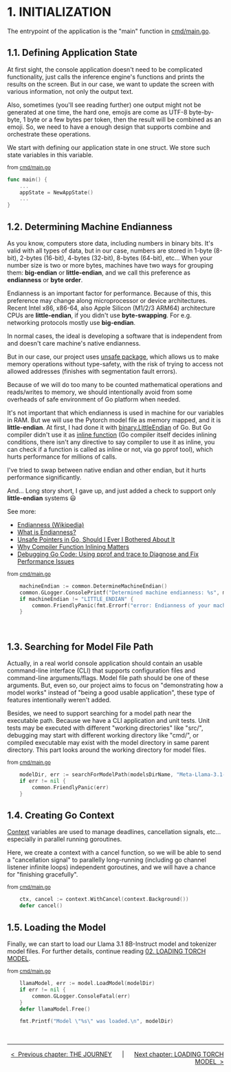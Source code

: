 # **1. INITIALIZATION**

The entrypoint of the application is the "main" function in [cmd/main.go](../cmd/main.go).

## **1.1. Defining Application State**

At first sight, the console application doesn't need to be complicated functionality, just calls the inference engine's functions and prints the results on the screen. But in our case, we want to update the screen with various information, not only the output text.

Also, sometimes (you'll see reading further) one output might not be generated at one time, the hard one, emojis are come as UTF-8 byte-by-byte, 1 byte or a few bytes per token, then the result will be combined as an emoji. So, we need to have a enough design that supports combine and orchestrate these operations.

We start with defining our application state in one struct. We store such state variables in this variable.

<sup>from [cmd/main.go](../cmd/main.go)</sup>

```go
func main() {
    ...
    appState = NewAppState()
    ...
}
```

## **1.2. Determining Machine Endianness**

As you know, computers store data, including numbers in binary bits. It's valid with all types of data, but in our case, numbers are stored in 1-byte (8-bit), 2-bytes (16-bit), 4-bytes (32-bit), 8-bytes (64-bit), etc... When your number size is two or more bytes, machines have two ways for grouping them: **big-endian** or **little-endian**, and we call this preference as **endianness** or **byte order**.

Endianness is an important factor for performance. Because of this, this preference may change along microprocessor or device architectures. Recent Intel x86, x86-64, also Apple Silicon (M1/2/3 ARM64) architecture CPUs are **little-endian**, if you didn't use **byte-swapping**. For e.g. networking protocols mostly use **big-endian**.

In normal cases, the ideal is developing a software that is independent from and doesn't care machine's native endianness. 

But in our case, our project uses [unsafe package](https://pkg.go.dev/unsafe), which allows us to make memory operations without type-safety, with the risk of trying to access not allowed addresses (finishes with segmentation fault errors).

Because of we will do too many to be counted mathematical operations and reads/writes to memory, we should intentionally avoid from some overheads of safe environment of Go platform when needed.

It's not important that which endianness is used in machine for our variables in RAM. But we will use the Pytorch model file as memory mapped, and it is **little-endian**. At first, I had done it with [binary.LittleEndian](https://pkg.go.dev/encoding/binary) of Go. But Go compiler didn't use it as [inline function](https://www.geeksforgeeks.org/inline-functions-cpp/) (Go compiler itself decides inlining conditions, there isn't any directive to say compiler to use it as inline, you can check if a function is called as inline or not, via go pprof tool), which hurts performance for millions of calls.

I've tried to swap between native endian and other endian, but it hurts performance significantly.

And... Long story short, I gave up, and just added a check to support only **little-endian** systems :smiley:

See more:

* [Endianness (Wikipedia)](https://en.wikipedia.org/wiki/Endianness)
* [What is Endianness?](https://www.freecodecamp.org/news/what-is-endianness-big-endian-vs-little-endian/)
* [Unsafe Pointers in Go, Should I Ever I Bothered About It](https://blog.devgenius.io/unsafe-pointers-in-go-should-i-ever-i-bothered-about-it-9d1d9db1a97c)
* [Why Compiler Function Inlining Matters](https://www.polarsignals.com/blog/posts/2021/12/15/why-compiler-function-inlining-matters)
* [Debugging Go Code: Using pprof and trace to Diagnose and Fix Performance Issues](https://www.infoq.com/articles/debugging-go-programs-pprof-trace/)

<sup>from [cmd/main.go](../cmd/main.go)</sup>

```go
    machineEndian := common.DetermineMachineEndian()
    common.GLogger.ConsolePrintf("Determined machine endianness: %s", machineEndian)
    if machineEndian != "LITTLE_ENDIAN" {
        common.FriendlyPanic(fmt.Errorf("error: Endianness of your machine is not supported. Expected LITTLE_ENDIAN but got %s", machineEndian))
    }
```


<br>

## **1.3. Searching for Model File Path**

Actually, in a real world console application should contain an usable command-line interface (CLI) that supports configuration files and command-line arguments/flags. Model file path should be one of these arguments. But, even so, our project aims to focus on "demonstrating how a model works" instead of "being a good usable application", these type of features intentionally weren't added.

Besides, we need to support searching for a model path near the executable path. Because we have a CLI application and unit tests. Unit tests may be executed with different "working directories" like "src/", debugging may start with different working directory like "cmd/", or compiled executable may exist with the model directory in same parent directory. This part looks around the working directory for model files.

<sup>from [cmd/main.go](../cmd/main.go)</sup>

```go
    modelDir, err := searchForModelPath(modelsDirName, "Meta-Llama-3.1-8B-Instruct")
    if err != nil {
        common.FriendlyPanic(err)
    }
```

## **1.4. Creating Go Context**

[Context](https://pkg.go.dev/context) variables are used to manage deadlines, cancellation signals, etc... especially in parallel running goroutines.

Here, we create a context with a cancel function, so we will be able to send a "cancellation signal" to parallelly long-running (including go channel listener infinite loops) independent goroutines, and we will have a chance for "finishing gracefully".

<sup>from [cmd/main.go](../cmd/main.go)</sup>

```go
    ctx, cancel := context.WithCancel(context.Background())
    defer cancel()
```

## **1.5. Loading the Model**

Finally, we can start to load our Llama 3.1 8B-Instruct model and tokenizer model files. For further details, continue reading [02. LOADING TORCH MODEL](./02-LOADING-TORCH-MODEL.md).

<sup>from [cmd/main.go](../cmd/main.go)</sup>

```go
    llamaModel, err := model.LoadModel(modelDir)
    if err != nil {
        common.GLogger.ConsoleFatal(err)
    }
    defer llamaModel.Free()

    fmt.Printf("Model \"%s\" was loaded.\n", modelDir)
```

<br>

---

<div align="right">

[&lt;&nbsp;&nbsp;Previous chapter: THE JOURNEY](./00-THE-JOURNEY.md)&nbsp;&nbsp;&nbsp;&nbsp;&nbsp;&nbsp;|&nbsp;&nbsp;&nbsp;&nbsp;&nbsp;&nbsp;[Next chapter: LOADING TORCH MODEL&nbsp;&nbsp;&gt;](./02-LOADING-TORCH-MODEL.md)

</div>
